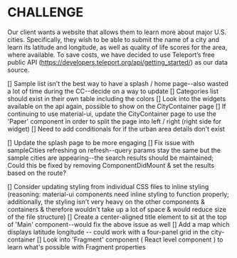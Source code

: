 # CHALLENGE

Our client wants a website that allows them to learn more about major U.S. cities. Specifically, they wish to be able to submit the name of a city and learn its latitude and longitude, as well as quality of life scores for the area, where available. To save costs, we have decided to use Teleport’s free public API (<https://developers.teleport.org/api/getting_started/>) as our data source.

<!-- August 24th Backlog Updates -->
[] Sample list isn't the best way to have a splash / home page--also wasted a lot of time during the CC--decide on a way to update
[] Categories list should exist in their own table including the colors
[] Look into the widgets available on the api again, possible to show on the CityContainer page
[] If continuing to use material-ui, update the CityContainer page to use the 'Paper' component in order to split the page into left / right (right side for widget)
[] Need to add conditionals for if the urban area details don't exist

<!-- August 25th Backlog Updates -->
[] Update the splash page to be more engaging
[] Fix issue with sampleCities refreshing on refresh--query params stay the same but the sample cities are appearing--the search results should be maintained; Could this be fixed by removing ComponentDidMount & set the results based on the route?

<!-- August 26th Backlog Updates -->
[] Consider updating styling from individual CSS files to inline styling (reasoning: material-ui components need inline styling to function properly; additionally, the styling isn't very heavy on the other components & containers & therefore wouldn't take up a lot of space & would reduce size of the file structure)
[] Create a center-aligned title element to sit at the top of 'Main' component--would fix the above issue as well
[] Add a map which displays latitude longitude -- could work with a four-panel grid in the city-container
[] Look into 'Fragment' component ( React level component ) to learn what's possible with Fragment properties
